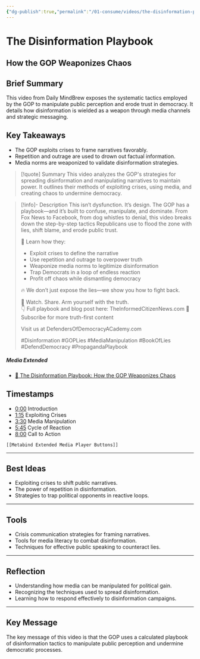 ```yaml
---
{"dg-publish":true,"permalink":"/01-consume/videos/the-disinformation-playbook/","title":"The Disinformation Playbook: How the GOP Weaponizes Chaos","tags":["disinformation","misinformation"]}
---
```


# The Disinformation Playbook 
## How the GOP Weaponizes Chaos
## Brief Summary
This video from Daily MindBrew exposes the systematic tactics employed by the GOP to manipulate public perception and erode trust in democracy. It details how disinformation is wielded as a weapon through media channels and strategic messaging.

## Key Takeaways
- The GOP exploits crises to frame narratives favorably.
- Repetition and outrage are used to drown out factual information.
- Media norms are weaponized to validate disinformation strategies.

> [!quote] Summary
> This video analyzes the GOP's strategies for spreading disinformation and manipulating narratives to maintain power. It outlines their methods of exploiting crises, using media, and creating chaos to undermine democracy.

> [!info]- Description
> This isn’t dysfunction. It’s design.
> The GOP has a playbook—and it’s built to confuse, manipulate, and dominate. From Fox News to Facebook, from dog whistles to denial, this video breaks down the step-by-step tactics Republicans use to flood the zone with lies, shift blame, and erode public trust.
> 
> 🎯 Learn how they:
> - Exploit crises to define the narrative
> - Use repetition and outrage to overpower truth
> - Weaponize media norms to legitimize disinformation
> - Trap Democrats in a loop of endless reaction
> - Profit off chaos while dismantling democracy
> 
> 🔥 We don’t just expose the lies—we show you how to fight back.
> 
> 📢 Watch. Share. Arm yourself with the truth.  
> 👇 Full playbook and blog post here: TheInformedCitizenNews.com
> 📩 Subscribe for more truth-first content
> 
> Visit us at DefendersOfDemocracyACademy.com
> 
> 
> #Disinformation #GOPLies #MediaManipulation #BookOfLies #DefendDemocracy #PropagandaPlaybook

##### Media Extended
- [📘 The Disinformation Playbook: How the GOP Weaponizes Chaos](https://www.youtube.com/embed/QZpttO-15CY)

## Timestamps
- [0:00](https://www.youtube.com/QZpttO-15CY) Introduction
- [1:15](https://www.youtube.com/QZpttO-15CY) Exploiting Crises
- [3:30](https://www.youtube.com/QZpttO-15CY) Media Manipulation
- [5:45](https://www.youtube.com/QZpttO-15CY) Cycle of Reaction
- [8:00](https://www.youtube.com/QZpttO-15CY) Call to Action

```meta-bind-embed
[[Metabind Extended Media Player Buttons]]
```

---

## Best Ideas
- Exploiting crises to shift public narratives.
- The power of repetition in disinformation.
- Strategies to trap political opponents in reactive loops.

---

## Tools
- Crisis communication strategies for framing narratives.
- Tools for media literacy to combat disinformation.
- Techniques for effective public speaking to counteract lies.

---
## Reflection
- Understanding how media can be manipulated for political gain.
- Recognizing the techniques used to spread disinformation.
- Learning how to respond effectively to disinformation campaigns.

---

## Key Message
The key message of this video is that the GOP uses a calculated playbook of disinformation tactics to manipulate public perception and undermine democratic processes.
